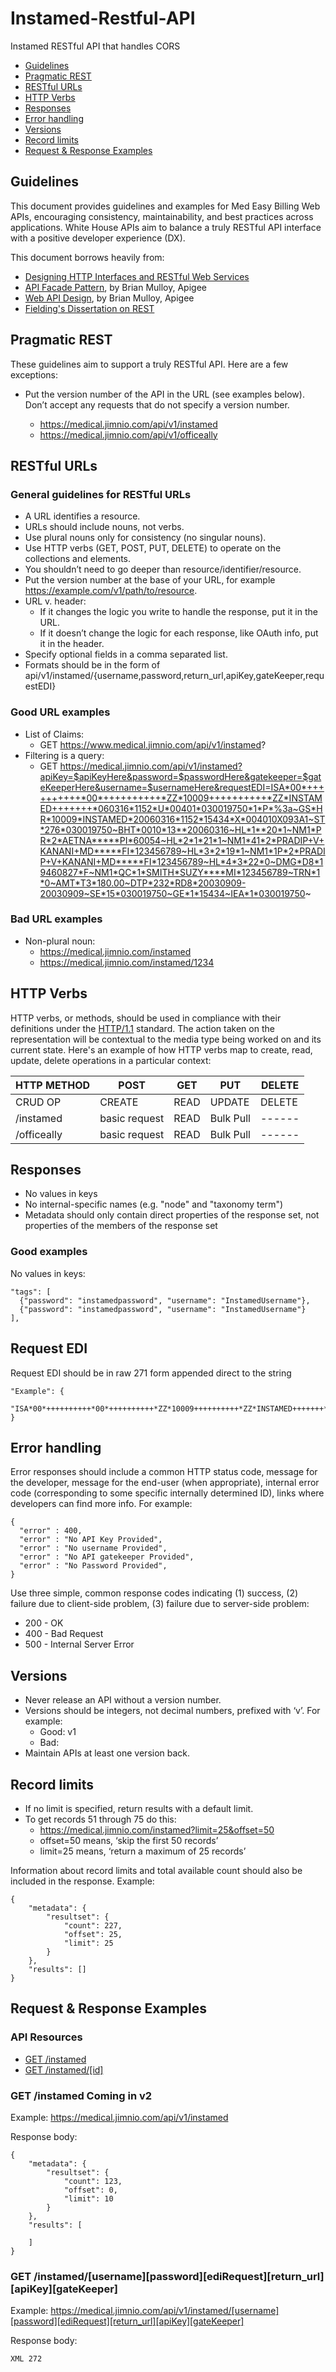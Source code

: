 # Instamed-Restful-API
Instamed RESTful API that handles CORS

* [Guidelines](#guidelines)
* [Pragmatic REST](#pragmatic-rest)
* [RESTful URLs](#restful-urls)
* [HTTP Verbs](#http-verbs)
* [Responses](#responses)
* [Error handling](#error-handling)
* [Versions](#versions)
* [Record limits](#record-limits)
* [Request & Response Examples](#request--response-examples)

## Guidelines

This document provides guidelines and examples for Med Easy Billing Web APIs, encouraging consistency, maintainability, and best practices across applications. White House APIs aim to balance a truly RESTful API interface with a positive developer experience (DX).

This document borrows heavily from:
* [Designing HTTP Interfaces and RESTful Web Services](http://www.youtube.com/watch?v=zEyg0TnieLg)
* [API Facade Pattern](http://apigee.com/about/resources/ebooks/api-fa%C3%A7ade-pattern), by Brian Mulloy, Apigee
* [Web API Design](http://pages.apigee.com/web-api-design-ebook.html), by Brian Mulloy, Apigee
* [Fielding's Dissertation on REST](http://www.ics.uci.edu/~fielding/pubs/dissertation/top.htm)

## Pragmatic REST

These guidelines aim to support a truly RESTful API. Here are a few exceptions:
* Put the version number of the API in the URL (see examples below). Don’t accept any requests that do not specify a version number.

    * https://medical.jimnio.com/api/v1/instamed
    * https://medical.jimnio.com/api/v1/officeally

## RESTful URLs

### General guidelines for RESTful URLs
* A URL identifies a resource.
* URLs should include nouns, not verbs.
* Use plural nouns only for consistency (no singular nouns).
* Use HTTP verbs (GET, POST, PUT, DELETE) to operate on the collections and elements.
* You shouldn’t need to go deeper than resource/identifier/resource.
* Put the version number at the base of your URL, for example https://example.com/v1/path/to/resource.
* URL v. header:
    * If it changes the logic you write to handle the response, put it in the URL.
    * If it doesn’t change the logic for each response, like OAuth info, put it in the header.
* Specify optional fields in a comma separated list.
* Formats should be in the form of api/v1/instamed/{username,password,return_url,apiKey,gateKeeper,requestEDI}

### Good URL examples
* List of Claims:
    * GET https://www.medical.jimnio.com/api/v1/instamed?
* Filtering is a query:
    * GET https://medical.jimnio.com/api/v1/instamed?apiKey=$apiKeyHere&password=$passwordHere&gatekeeper=$gateKeeperHere&username=$usernameHere&requestEDI=ISA*00*++++++++++*00*++++++++++*ZZ*10009++++++++++*ZZ*INSTAMED+++++++*060316*1152*U*00401*030019750*1*P*%3a~GS*HR*10009*INSTAMED*20060316*1152*15434*X*004010X093A1~ST*276*030019750~BHT*0010*13**20060316~HL*1**20*1~NM1*PR*2*AETNA*****PI*60054~HL*2*1*21*1~NM1*41*2*PRADIP+V+KANANI+MD*****FI*123456789~HL*3*2*19*1~NM1*1P*2*PRADIP+V+KANANI+MD*****FI*123456789~HL*4*3*22*0~DMG*D8*19460827*F~NM1*QC*1*SMITH*SUZY****MI*123456789~TRN*1*0~AMT*T3*180.00~DTP*232*RD8*20030909-20030909~SE*15*030019750~GE*1*15434~IEA*1*030019750~

### Bad URL examples
* Non-plural noun:
    * https://medical.jimnio.com/instamed
    * https://medical.jimnio.com/instamed/1234
  

## HTTP Verbs

HTTP verbs, or methods, should be used in compliance with their definitions under the [HTTP/1.1](https://www.w3.org/Protocols/rfc2616/rfc2616-sec9.html) standard.
The action taken on the representation will be contextual to the media type being worked on and its current state. Here's an example of how HTTP verbs map to create, read, update, delete operations in a particular context:

| HTTP METHOD | POST            | GET       | PUT         | DELETE |
| ----------- | --------------- | --------- | ----------- | ------ |
| CRUD OP     | CREATE          | READ      | UPDATE      | DELETE |
| /instamed   | basic request   | READ      | Bulk Pull   | ------ |
| /officeally | basic request   | READ      | Bulk Pull   | ------ |


## Responses

* No values in keys
* No internal-specific names (e.g. "node" and "taxonomy term")
* Metadata should only contain direct properties of the response set, not properties of the members of the response set

### Good examples

No values in keys:

    "tags": [
      {"password": "instamedpassword", "username": "InstamedUsername"},
      {"password": "instamedpassword", "username": "InstamedUsername"}
    ],




## Request EDI

Request EDI should be in raw 271 form appended direct to the string

	"Example": {
		"ISA*00*++++++++++*00*++++++++++*ZZ*10009++++++++++*ZZ*INSTAMED+++++++*........."
	}

## Error handling

Error responses should include a common HTTP status code, message for the developer, message for the end-user (when appropriate), internal error code (corresponding to some specific internally determined ID), links where developers can find more info. For example:

    {
      "error" : 400,
      "error" : "No API Key Provided",
      "error" : "No username Provided",
      "error" : "No API gatekeeper Provided",
      "error" : "No Password Provided",
    }

Use three simple, common response codes indicating (1) success, (2) failure due to client-side problem, (3) failure due to server-side problem:
* 200 - OK
* 400 - Bad Request
* 500 - Internal Server Error


## Versions

* Never release an API without a version number.
* Versions should be integers, not decimal numbers, prefixed with ‘v’. For example:
    * Good: v1
    * Bad: 
* Maintain APIs at least one version back.


## Record limits

* If no limit is specified, return results with a default limit.
* To get records 51 through 75 do this:
    * https://medical.jimnio.com/instamed?limit=25&offset=50
    * offset=50 means, ‘skip the first 50 records’
    * limit=25 means, ‘return a maximum of 25 records’

Information about record limits and total available count should also be included in the response. Example:

    {
        "metadata": {
            "resultset": {
                "count": 227,
                "offset": 25,
                "limit": 25
            }
        },
        "results": []
    }

## Request & Response Examples

### API Resources

  - [GET /instamed](#get-instamed)
  - [GET /instamed/[id]](#get-instamedid)
 

### GET /instamed Coming in v2 

Example: https://medical.jimnio.com/api/v1/instamed

Response body:

    {
        "metadata": {
            "resultset": {
                "count": 123,
                "offset": 0,
                "limit": 10
            }
        },
        "results": [
         
        ]
    }

### GET /instamed/[username][password][ediRequest][return_url][apiKey][gateKeeper]

Example: https://medical.jimnio.com/api/v1/instamed/[username][password][ediRequest][return_url][apiKey][gateKeeper]

Response body:

    XML 272



#